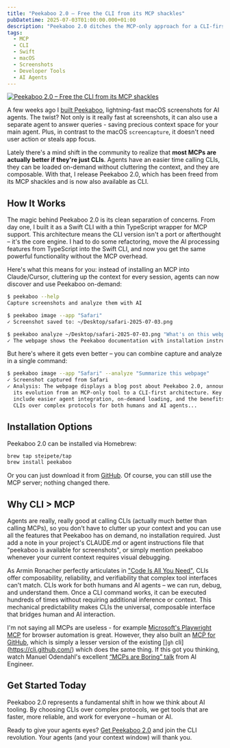 ```yaml
---
title: "Peekaboo 2.0 – Free the CLI from its MCP shackles"
pubDatetime: 2025-07-03T01:00:00.000+01:00
description: "Peekaboo 2.0 ditches the MCP-only approach for a CLI-first architecture, because CLIs are the universal interface that both humans and AI agents can actually use effectively"
tags:
  - MCP
  - CLI
  - Swift
  - macOS
  - Screenshots
  - Developer Tools
  - AI Agents
---
```


[![Peekaboo 2.0 – Free the CLI from its MCP shackles](/assets/img/2025/peekaboo-2-freeing-the-cli-from-its-mcp-shackles/banner.png)](https://peekaboo.dev/)

A few weeks ago I [built Peekaboo](https://steipete.me/posts/2025/peekaboo-mcp-lightning-fast-macos-screenshots-for-ai-agents), lightning-fast macOS screenshots for AI agents. The twist? Not only is it really fast at screenshots, it can also use a separate agent to answer queries - saving precious context space for your main agent. Plus, in contrast to the macOS `screencapture`, it doesn't need user action or steals app focus.

Lately there's a mind shift in the community to realize that **most MCPs are actually better if they're just CLIs**. Agents have an easier time calling CLIs, they can be loaded on-demand without cluttering the context, and they are composable. With that, I release Peekaboo 2.0, which has been freed from its MCP shackles and is now also available as CLI. 

## How It Works

The magic behind Peekaboo 2.0 is its clean separation of concerns. From day one, I built it as a Swift CLI with a thin TypeScript wrapper for MCP support. This architecture means the CLI version isn't a port or afterthought – it's the core engine. I had to do some refactoring, move the AI processing features from TypeScript into the Swift CLI, and now you get the same powerful functionality without the MCP overhead.

Here's what this means for you: instead of installing an MCP into Claude/Cursor, cluttering up the context for every session, agents can now discover and use Peekaboo on-demand:

```bash
$ peekaboo --help
Capture screenshots and analyze them with AI

$ peekaboo image --app "Safari"
✓ Screenshot saved to: ~/Desktop/safari-2025-07-03.png

$ peekaboo analyze ~/Desktop/safari-2025-07-03.png "What's on this webpage?"
✓ The webpage shows the Peekaboo documentation with installation instructions...
```

But here's where it gets even better – you can combine capture and analyze in a single command:

```bash
$ peekaboo image --app "Safari" --analyze "Summarize this webpage"
✓ Screenshot captured from Safari
✓ Analysis: The webpage displays a blog post about Peekaboo 2.0, announcing 
  its evolution from an MCP-only tool to a CLI-first architecture. Key points
  include easier agent integration, on-demand loading, and the benefits of 
  CLIs over complex protocols for both humans and AI agents...
```

## Installation Options

Peekaboo 2.0 can be installed via Homebrew:

```bash
brew tap steipete/tap
brew install peekaboo
```

Or you can just download it from [GitHub](https://github.com/steipete/peekaboo). Of course, you can still use the MCP server; nothing changed there.

## Why CLI > MCP

Agents are really, really good at calling CLIs (actually much better than calling MCPs), so you don't have to clutter up your context and you can use all the features that Peekaboo has on demand, no installation required. Just add a note in your project's CLAUDE.md or agent instructions file that "peekaboo is available for screenshots", or simply mention peekaboo whenever your current context requires visual debugging.

As Armin Ronacher perfectly articulates in ["Code Is All You Need"](https://lucumr.pocoo.org/2025/7/3/tools/), CLIs offer composability, reliability, and verifiability that complex tool interfaces can't match. CLIs work for both humans and AI agents – we can run, debug, and understand them. Once a CLI command works, it can be executed hundreds of times without requiring additional inference or context. This mechanical predictability makes CLIs the universal, composable interface that bridges human and AI interaction.

I'm not saying all MCPs are useless - for example [Microsoft's Playwright MCP](https://github.com/microsoft/playwright-mcp) for browser automation is great. However, they also built an [MCP for GitHub](https://github.com/microsoft/mcp), which is simply a lesser version of the existing []`gh` cli](https://cli.github.com/) which does the same thing. If this got you thinking, watch Manuel Odendahl's excellent [“MCPs are Boring” talk](https://www.youtube.com/watch?v=J3oJqan2Gv8) from AI Engineer.

## Get Started Today

Peekaboo 2.0 represents a fundamental shift in how we think about AI tooling. By choosing CLIs over complex protocols, we get tools that are faster, more reliable, and work for everyone – human or AI.

Ready to give your agents eyes? [Get Peekaboo 2.0](https://peekaboo.dev/) and join the CLI revolution. Your agents (and your context window) will thank you.